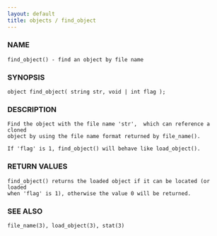 ```yaml
---
layout: default
title: objects / find_object
---
```


### NAME

    find_object() - find an object by file name

### SYNOPSIS

    object find_object( string str, void | int flag );

### DESCRIPTION

    Find the object with the file name 'str',  which can reference a cloned
    object by using the file name format returned by file_name().

    If 'flag' is 1, find_object() will behave like load_object().

### RETURN VALUES

    find_object() returns the loaded object if it can be located (or loaded
    when 'flag' is 1), otherwise the value 0 will be returned.

### SEE ALSO

    file_name(3), load_object(3), stat(3)

